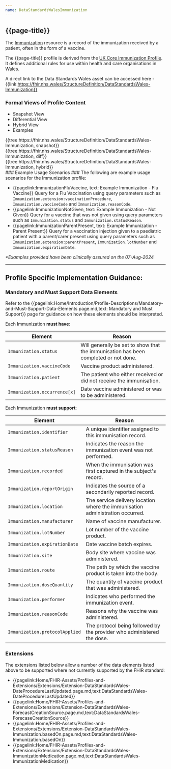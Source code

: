 ```yaml
---
name: DataStandardsWalesImmunization
---
```


## {{page-title}}

The [Immunization](https://www.hl7.org/fhir/r4/immunization.html) resource is a record of the immunization received by a patient, often in the form of a vaccine.

The {{page-title}} profile is derived from the [UK Core Immunization Profile](https://simplifier.net/guide/UK-Core-Implementation-Guide-STU2/Home/ProfilesandExtensions/Profile-UKCore-Immunization?version=2.0.1). It defines additional rules for use within health and care organisations in Wales.

A direct link to the Data Standards Wales asset can be accessed here - {{link:https://fhir.nhs.wales/StructureDefinition/DataStandardsWales-Immunization}}

### Formal Views of Profile Content
<div class="tab-wrap">
  <ul class="tab-head">
    <li class="tablink tab-active" onclick="openCity(this,'tabsnap')" data-target="tabsnap">
      Snapshot View
    </li>
    <li class="tablink" onclick="openCity(this,'tabdiff')" data-target="tabdiff">
      Differential View
    </li>
    <li class="tablink" onclick="openCity(this,'tabhybrid')" data-target="tabhybrid">
      Hybrid View
    </li>
    <li class="tablink" onclick="openCity(this,'tabeg')" data-target="tabeg">
      Examples
    </li>    
  </ul>
  <div class="tab-main">
    <div id="tabsnap" class="tabcontent active">      
      {{tree:https://fhir.nhs.wales/StructureDefinition/DataStandardsWales-Immunization, snapshot}}
    </div>
    <div id="tabdiff" class="tabcontent">
      {{tree:https://fhir.nhs.wales/StructureDefinition/DataStandardsWales-Immunization, diff}}
  </div>
    <div id="tabhybrid" class="tabcontent">
      {{tree:https://fhir.nhs.wales/StructureDefinition/DataStandardsWales-Immunization, hybrid}}
  </div>
  <div id="tabeg" class="tabcontent">
  ### Example Usage Scenarios ###
The following are example usage scenarios for the Immunization profile:

- {{pagelink:ImmunizationFluVaccine, text: Example Immunization - Flu Vaccine}} Query for a Flu Vaccination using query parameters such as `Immunization.extension:vaccinationProcedure`, `Immunization.vaccineCode` and `Immunization.reasonCode`.
- {{pagelink:ImmunizationNotGiven, text: Example Immunization - Not Given}} Query for a vaccine that was not given using query parameters such as `Immunization.status` and `Immunization.statusReason`.
- {{pagelink:ImmunizationParentPresent, text: Example Immunization - Parent Present}} Query for a vaccination injection given to a paediatric patient with a parent/carer present using query parameters such as `Immunization.extension:parentPresent`, `Immunization.lotNumber` and `Immunization.expirationDate`.

_*Examples provided have been clinically assured on the 07-Aug-2024_
  </div>    
</div>

---

## Profile Specific Implementation Guidance: ##

### Mandatory and Must Support Data Elements
Refer to the {{pagelink:Home/Introduction/Profile-Descriptions/Mandatory-and-Must-Support-Data-Elements.page.md,text: Mandatory and Must Support}} page for guidance on how these elements should be interpreted.

Each Immunization **must have**:

|Element|Reason|
|-|-|
|`Immunization.status`|Will generally be set to show that the immunisation has been completed or not done.|
|`Immunization.vaccineCode`|Vaccine product administered.|
|`Immunization.patient`|The patient who either received or did not receive the immunisation.|
|`Immunization.occurrence[x]`|Date vaccine administered or was to be administered.|


Each Immunization **must support**:

|Element|Reason|
|-|-|
|`Immunization.identifier`|A unique identifier assigned to this immunisation record.|
|`Immunization.statusReason`|Indicates the reason the immunization event was not performed.|
|`Immunization.recorded`|When the immunisation was first captured in the subject's record.|
|`Immunization.reportOrigin`|Indicates the source of a secondarily reported record.|
|`Immunization.location`|The service delivery location where the immunisation administration occurred.|
|`Immunization.manufacturer`|Name of vaccine manufacturer.|
|`Immunization.lotNumber`|Lot number of the vaccine product.|
|`Immunization.expirationDate`|Date vaccine batch expires.|
|`Immunization.site`|Body site where vaccine was administered.|
|`Immunization.route`|The path by which the vaccine product is taken into the body.|
|`Immunization.doseQuantity`|The quantity of vaccine product that was administered.|
|`Immunization.performer`|Indicates who performed the immunization event.|
|`Immunization.reasonCode`|Reasons why the vaccine was administered.|
|`Immunization.protocolApplied`|The protocol being followed by the provider who administered the dose.|

### Extensions

The extensions listed below allow a number of the data elements listed above to be supported where not currently supported by the FHIR standard:

* {{pagelink:Home/FHIR-Assets/Profiles-and-Extensions/Extensions/Extension-DataStandardsWales-DateProcedureLastUpdated.page.md,text:DataStandardsWales-DateProcedureLastUpdated}}
* {{pagelink:Home/FHIR-Assets/Profiles-and-Extensions/Extensions/Extension-DataStandardsWales-ForecastCreationSource.page.md,text:DataStandardsWales-ForecaseCreationSource}}
* {{pagelink:Home/FHIR-Assets/Profiles-and-Extensions/Extensions/Extension-DataStandardsWales-Immunization.basedOn.page.md,text:DataStandardsWales-Immunization.basedOn}}
* {{pagelink:Home/FHIR-Assets/Profiles-and-Extensions/Extensions/Extension-DataStandardsWales-ImmunizationMedication.page.md,text:DataStandardsWales-ImmunizationMedication}}

